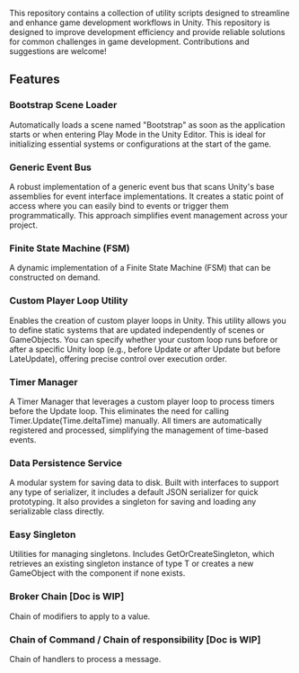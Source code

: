 This repository contains a collection of utility scripts designed to streamline and enhance game development workflows in Unity.
This repository is designed to improve development efficiency and provide reliable solutions for common challenges in game development. Contributions and suggestions are welcome!

## Features

### Bootstrap Scene Loader

Automatically loads a scene named "Bootstrap" as soon as the application starts or when entering Play Mode in the Unity Editor. This is ideal for initializing essential systems or configurations at the start of the game.

### Generic Event Bus

A robust implementation of a generic event bus that scans Unity's base assemblies for event interface implementations. It creates a static point of access where you can easily bind to events or trigger them programmatically. This approach simplifies event management across your project.

### Finite State Machine (FSM)

A dynamic implementation of a Finite State Machine (FSM) that can be constructed on demand.

### Custom Player Loop Utility

Enables the creation of custom player loops in Unity. This utility allows you to define static systems that are updated independently of scenes or GameObjects. You can specify whether your custom loop runs before or after a specific Unity loop (e.g., before Update or after Update but before LateUpdate), offering precise control over execution order.

### Timer Manager

A Timer Manager that leverages a custom player loop to process timers before the Update loop. This eliminates the need for calling Timer.Update(Time.deltaTime) manually. All timers are automatically registered and processed, simplifying the management of time-based events.

### Data Persistence Service

A modular system for saving data to disk. Built with interfaces to support any type of serializer, it includes a default JSON serializer for quick prototyping. It also provides a singleton for saving and loading any serializable class directly.

### Easy Singleton

Utilities for managing singletons. Includes GetOrCreateSingleton<T>, which retrieves an existing singleton instance of type T or creates a new GameObject with the component if none exists.

### Broker Chain [Doc is WIP]

Chain of modifiers to apply to a value.

### Chain of Command / Chain of responsibility [Doc is WIP]

Chain of handlers to process a message.